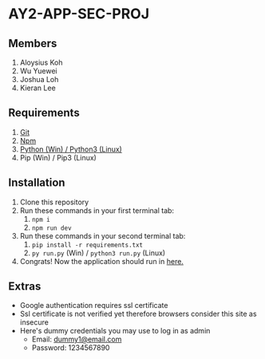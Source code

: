 # AY2-APP-SEC-PROJ
## Members
1. Aloysius Koh
2. Wu Yuewei
3. Joshua Loh
4. Kieran Lee

## Requirements
1. [Git](https://git-scm.com/)
2. [Npm](https://www.npmjs.com/)
3. [Python (Win) / Python3 (Linux)](https://www.python.org/)
4. Pip (Win) / Pip3 (Linux)
## Installation
1. Clone this repository
2. Run these commands in your first terminal tab: 
    1. `npm i`
    2. `npm run dev`
3. Run these commands in your second terminal tab:
    1. `pip install -r requirements.txt`
    2. `py run.py` (Win) / `python3 run.py` (Linux)
4. Congrats! Now the application should run in [here.](https://127.0.0.1:5000/)

## Extras
* Google authentication requires ssl certificate
* Ssl certificate is not verified yet therefore browsers consider this site as insecure
* Here's dummy credentials you may use to log in as admin
    * Email: dummy1@email.com
    * Password: 1234567890
